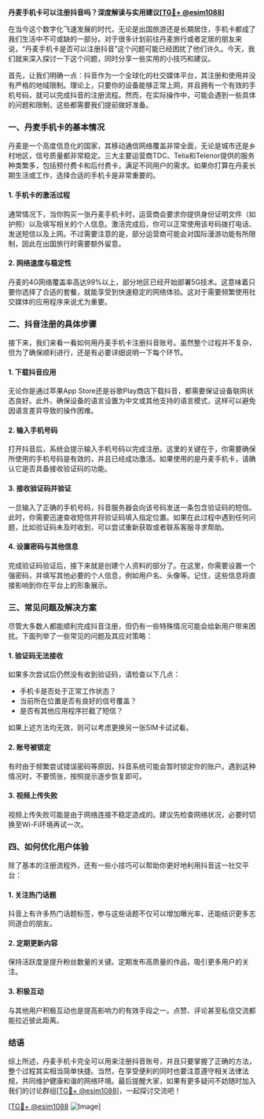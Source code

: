 **丹麦手机卡可以注册抖音吗？深度解读与实用建议[[TG💪+ @esim1088](https://t.me/s/esim1088)]**

在当今这个数字化飞速发展的时代，无论是出国旅游还是长期居住，手机卡都成了我们生活中不可或缺的一部分。对于很多计划前往丹麦旅行或者定居的朋友来说，“丹麦手机卡是否可以注册抖音”这个问题可能已经困扰了他们许久。今天，我们就来深入探讨一下这个问题，同时分享一些实用的小技巧和建议。

首先，让我们明确一点：抖音作为一个全球化的社交媒体平台，其注册和使用并没有严格的地域限制。理论上，只要你的设备能够正常上网，并且拥有一个有效的手机号码，就可以完成抖音的注册流程。然而，在实际操作中，可能会遇到一些具体的问题和限制，这些都需要我们提前做好准备。

### 一、丹麦手机卡的基本情况

丹麦是一个高度信息化的国家，其移动通信网络覆盖非常全面，无论是城市还是乡村地区，信号质量都非常稳定。三大主要运营商TDC、Telia和Telenor提供的服务种类繁多，包括预付费卡和后付费卡，满足不同用户的需求。如果你打算在丹麦长期生活或工作，选择合适的手机卡是非常重要的。

#### 1. 手机卡的激活过程
通常情况下，当你购买一张丹麦手机卡时，运营商会要求你提供身份证明文件（如护照）以及填写相关的个人信息。激活完成后，你可以正常使用该号码拨打电话、发送短信以及上网。不过需要注意的是，部分运营商可能会对国际漫游功能有所限制，因此在出国旅行时需要额外留意。

#### 2. 网络速度与稳定性
丹麦的4G网络覆盖率高达99%以上，部分地区已经开始部署5G技术。这意味着只要你选择了合适的套餐，就能享受到快速稳定的网络体验。这对于需要频繁使用社交媒体的应用程序来说尤为重要。

### 二、抖音注册的具体步骤

接下来，我们来看一看如何用丹麦手机卡注册抖音账号。虽然整个过程并不复杂，但为了确保顺利进行，还是有必要详细说明一下每个环节。

#### 1. 下载抖音应用
无论你是通过苹果App Store还是谷歌Play商店下载抖音，都需要保证设备联网状态良好。此外，确保设备的语言设置为中文或其他支持的语言模式，这样可以避免因语言差异导致的操作困难。

#### 2. 输入手机号码
打开抖音后，系统会提示输入手机号码以完成注册。这里的关键在于，你需要确保所使用的手机号码是有效的，并且已经成功激活。如果使用的是丹麦手机卡，请确认它是否具备接收验证码的功能。

#### 3. 接收验证码并验证
一旦输入了正确的手机号码，抖音服务器会向该号码发送一条包含验证码的短信。此时，你需要迅速查收短信并将验证码填入指定位置。如果在此过程中遇到任何问题，比如验证码未及时收到，可以尝试重新获取或者联系客服寻求帮助。

#### 4. 设置密码与其他信息
完成验证码验证后，接下来就是创建个人资料的部分了。在这里，你需要设置一个强密码，并填写其他必要的个人信息，例如用户名、头像等。记住，这些信息将直接影响到你在平台上的形象展示。

### 三、常见问题及解决方案

尽管大多数人都能顺利完成抖音注册，但仍有一些特殊情况可能会给新用户带来困扰。下面列举了一些常见的问题及其应对策略：

#### 1. 验证码无法接收
如果多次尝试后仍然没有收到验证码，请检查以下几点：
- 手机卡是否处于正常工作状态？
- 当前所在位置是否有良好的信号覆盖？
- 是否有其他应用程序拦截了短信？

如果上述方法均无效，则可以考虑更换另一张SIM卡试试看。

#### 2. 账号被锁定
有时由于频繁尝试错误密码等原因，抖音系统可能会暂时锁定你的账户。遇到这种情况时，不要慌张，按照提示逐步恢复即可。

#### 3. 视频上传失败
视频上传失败可能是由于网络连接不稳定造成的。建议先检查网络状况，必要时切换至Wi-Fi环境再试一次。

### 四、如何优化用户体验

除了基本的注册流程外，还有一些小技巧可以帮助你更好地利用抖音这一社交平台：

#### 1. 关注热门话题
抖音上有许多热门话题标签，参与这些话题不仅可以增加曝光率，还能结识更多志同道合的朋友。

#### 2. 定期更新内容
保持活跃度是提升粉丝数量的关键。定期发布高质量的作品，吸引更多用户的关注。

#### 3. 积极互动
与其他用户积极互动也是提高影响力的有效手段之一。点赞、评论甚至私信交流都能拉近彼此距离。

### 结语

综上所述，丹麦手机卡完全可以用来注册抖音账号，并且只要掌握了正确的方法，整个过程其实相当简单快捷。当然，在享受便利的同时也要注意遵守相关法律法规，共同维护健康和谐的网络环境。最后提醒大家，如果有更多疑问不妨随时加入我们的讨论群组[[TG💪+ @esim1088](https://t.me/s/esim1088)]，一起探讨交流吧！

[[TG💪+ @esim1088](https://t.me/s/esim1088) ![Image](https://i.postimg.cc/4NQfJmqS/Snipaste-2025-05-13-00-14-12.png)]